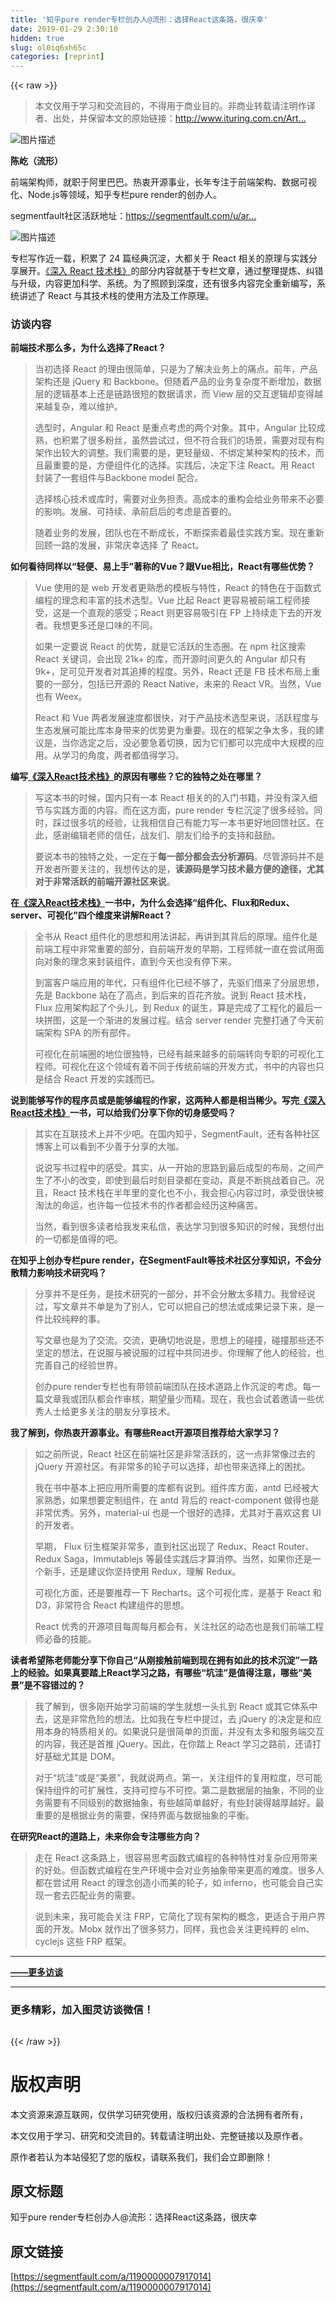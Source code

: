 ```yaml
---
title: '知乎pure render专栏创办人@流形：选择React这条路，很庆幸' 
date: 2019-01-29 2:30:10
hidden: true
slug: ol0iq6xh65c
categories: [reprint]
---
```


{{< raw >}}

                    
<blockquote><p>本文仅用于学习和交流目的，不得用于商业目的。非商业转载请注明作译者、出处，并保留本文的原始链接：<a href="http://www.ituring.com.cn/Article/273818" rel="nofollow noreferrer" target="_blank">http://www.ituring.com.cn/Art...</a></p></blockquote>
<p><span class="img-wrap"><img data-src="/img/bVHnKI?w=640&amp;h=75" src="https://static.alili.tech/img/bVHnKI?w=640&amp;h=75" alt="图片描述" title="图片描述" style="cursor: pointer; display: inline;"></span></p>
<p><strong>陈屹（流形）</strong>  </p>
<p>前端架构师，就职于阿里巴巴。热衷开源事业，长年专注于前端架构、数据可视化、Node.js等领域，知乎专栏pure render的创办人。</p>
<p>segmentfault社区活跃地址：<a href="https://segmentfault.com/u/arcthur">https://segmentfault.com/u/ar...</a></p>
<p><span class="img-wrap"><img data-src="/img/bVHnLO?w=338&amp;h=375" src="https://static.alili.tech/img/bVHnLO?w=338&amp;h=375" alt="图片描述" title="图片描述" style="cursor: pointer; display: inline;"></span></p>
<p>专栏写作近一载，积累了 24 篇经典沉淀，大都关于 React 相关的原理与实践分享展开。<a href="http://www.ituring.com.cn/book/1898" rel="nofollow noreferrer" target="_blank">《深入 React 技术栈》</a>的部分内容就基于专栏文章，通过整理提炼、纠错与升级，内容更加科学、系统。为了照顾到深度，还有很多内容完全重新编写，系统讲述了 React 与其技术栈的使用方法及工作原理。</p>
<h3 id="articleHeader0">访谈内容</h3>
<p><strong>前端技术那么多，为什么选择了React？</strong></p>
<blockquote>
<p>当初选择 React 的理由很简单，只是为了解决业务上的痛点。前年，产品架构还是 jQuery 和 Backbone。但随着产品的业务复杂度不断增加，数据层的逻辑基本上还是链路很短的数据请求，而 View 层的交互逻辑却变得越来越复杂，难以维护。</p>
<p>选型时，Angular 和 React 是重点考虑的两个对象。其中，Angular 比较成熟，也积累了很多粉丝，虽然尝试过，但不符合我们的场景，需要对现有构架作出较大的调整。我们需要的是，更轻量级、不绑定某种架构的技术，而且最重要的是，方便组件化的选择。实践后，决定下注 React。用 React 封装了一套组件与Backbone model 配合。</p>
<p>选择核心技术或库时，需要对业务担责。高成本的重构会给业务带来不必要的影响。发展、可持续、承前启后的考虑是首要的。</p>
<p>随着业务的发展，团队也在不断成长，不断探索着最佳实践方案。现在重新回顾一路的发展，非常庆幸选择 了 React。</p>
</blockquote>
<p><strong>如何看待同样以“轻便、易上手”著称的Vue？跟Vue相比，React有哪些优势？</strong></p>
<blockquote>
<p>Vue 使用的是 web 开发者更熟悉的模板与特性，React 的特色在于函数式编程的理念和丰富的技术选型。Vue 比起 React 更容易被前端工程师接受，这是一个直观的感受；React 则更容易吸引在 FP 上持续走下去的开发者。我想更多还是口味的不同。</p>
<p>如果一定要说 React 的优势，就是它活跃的生态圈。在 npm 社区搜索 React 关键词，会出现 21k+ 的库，而开源时间更久的 Angular 却只有 9k+，足可见开发者对其追捧的程度。另外，React 还是 FB 技术布局上重要的一部分，包括已开源的 React Native，未来的 React VR。当然，Vue 也有 Weex。</p>
<p>React 和 Vue 两者发展速度都很快，对于产品技术选型来说，活跃程度与生态发展可能比库本身带来的优势更为重要。现在的框架之争太多，我的建议是，当你选定之后，没必要急着切换，因为它们都可以完成中大规模的应用。从学习的角度，两者都值得学习。</p>
</blockquote>
<p><strong>编写<a href="http://www.ituring.com.cn/book/1898" rel="nofollow noreferrer" target="_blank">《深入React技术栈》</a>的原因有哪些？它的独特之处在哪里？</strong></p>
<blockquote>
<p>写这本书的时候，国内只有一本 React 相关的的入门书籍，并没有深入细节与实践方面的内容。而在这方面，pure render 专栏沉淀了很多经验。同时，踩过很多坑的经验，让我相信自己有能力写一本书更好地回馈社区。在此，感谢编辑老师的信任，战友们、朋友们给予的支持和鼓励。</p>
<p>要说本书的独特之处，一定在于<strong>每一部分都会去分析源码</strong>。尽管源码并不是开发者所要关注的，我想传达的是，<strong>读源码是学习技术最方便的途径，尤其对于非常活跃的前端开源社区来说</strong>。</p>
</blockquote>
<p><strong>在<a href="http://www.ituring.com.cn/book/1898" rel="nofollow noreferrer" target="_blank">《深入React技术栈》</a>一书中，为什么会选择“组件化、Flux和Redux、server、可视化”四个维度来讲解React？</strong></p>
<blockquote>
<p>全书从 React 组件化的思想和用法讲起，再讲到其背后的原理。组件化是前端工程中非常重要的部分，自前端开发的早期，工程师就一直在尝试用面向对象的理念来封装组件，直到今天也没有停下来。</p>
<p>到富客户端应用的年代，只有组件化已经不够了，先驱们借来了分层思想，先是 Backbone 站在了高点，到后来的百花齐放。说到 React 技术栈，Flux 应用架构起了个头儿，到 Redux 的诞生，算是完成了工程化的最后一块拼图，这是一个渐进的发展过程。结合 server render 完整打通了今天前端架构 SPA 的所有部件。</p>
<p>可视化在前端圈的地位很独特，已经有越来越多的前端转向专职的可视化工程师。可视化在这个领域有着不同于传统前端的开发方式，书中的内容也只是结合 React 开发的实践而已。</p>
</blockquote>
<p><strong>说到能够写作的程序员或是能够编程的作家，这两种人都是相当稀少。写完<a href="http://www.ituring.com.cn/book/1898" rel="nofollow noreferrer" target="_blank">《深入React技术栈》</a>一书，可以给我们分享下你的切身感受吗？</strong></p>
<blockquote>
<p>其实在互联技术上并不少吧。在国内知乎，SegmentFault，还有各种社区博客上可以看到不少善于分享的大咖。</p>
<p>说说写书过程中的感受。其实，从一开始的思路到最后成型的布局，之间产生了不小的改变，即使到最后时刻目录都在变动，真是不断挑战着自己。况且，React 技术栈在半年里的变化也不小，我会担心内容过时，承受很快被淘汰的命运，也许每一位技术书的作者都会经历这种痛苦。</p>
<p>当然，看到很多读者给我发来私信，表达学习到很多知识的时候，我想付出的一切都是值得的吧。</p>
</blockquote>
<p><strong>在知乎上创办专栏pure render，在SegmentFault等技术社区分享知识，不会分散精力影响技术研究吗？</strong></p>
<blockquote>
<p>分享并不是任务，是技术研究的一部分，并不会分散太多精力。我曾经说过，写文章并不单是为了别人，它可以把自己的想法或成果记录下来，是一件比较纯粹的事。</p>
<p>写文章也是为了交流。交流，更确切地说是，思想上的碰撞，碰撞那些还不坚定的想法，在说服与被说服的过程中共同进步。你理解了他人的经验，也完善自己的经验世界。</p>
<p>创办pure render专栏也有带领前端团队在技术道路上作沉淀的考虑。每一篇文章我或团队都会作审核，期望量少而精。现在，我也会试着邀请一些优秀人士给更多关注的朋友分享技术。</p>
</blockquote>
<p><strong>我了解到，你热衷开源事业。有哪些React开源项目推荐给大家学习？</strong></p>
<blockquote>
<p>如之前所说，React 社区在前端社区是非常活跃的，这一点非常像过去的 jQuery 开源社区。有非常多的轮子可以选择，却也带来选择上的困扰。</p>
<p>我在书中基本上把应用所需要的库都有说到。组件库方面，antd 已经被大家熟悉，如果想要定制组件，在 antd 背后的 react-component 做得也是非常优秀。另外，material-ui 也是一个很好的选择，尤其对于喜欢这套 UI 的开发者。</p>
<p>早期， Flux 衍生框架非常多，直到社区出现了 Redux、React Router、Redux Saga，Immutablejs 等最佳实践后才算消停。当然，如果你还是一个新手，还是建议你坚持使用 Redux，理解 Redux。</p>
<p>可视化方面，还是要推荐一下 Recharts。这个可视化库，是基于 React 和 D3，非常符合 React 构建组件的思想。</p>
<p>React 优秀的开源项目每周每月都会有，关注社区的动态也是我们前端工程师必备的技能。</p>
</blockquote>
<p><strong>读者希望陈老师能分享下你自己“从刚接触前端到现在拥有如此的技术沉淀”一路上的经验。如果真要踏上React学习之路，有哪些“坑洼”是值得注意，哪些“美景”是不容错过的？</strong></p>
<blockquote>
<p>我了解到，很多刚开始学习前端的学生就想一头扎到 React 或其它体系中去，这是非常危险的想法。比如我在专栏中提过，去 jQuery 的决定是和应用本身的特质相关的。如果说只是很简单的页面，并没有太多和服务端交互的内容，我还是首推 jQuery。因此，在你踏上 React 学习之路前，还请打好基础尤其是 DOM。</p>
<p>对于“坑洼”或是“美景”，我就说两点。第一，关注组件的复用粒度，尽可能保持组件的可扩展性，支持可控与不可控。第二是数据层的抽象，不同的业务需要有不同级别的数据抽象，有些越简单越好，有些封装得越厚越好。最重要的是根据业务的需要，保持界面与数据抽象的平衡。</p>
</blockquote>
<p><strong>在研究React的道路上，未来你会专注哪些方向？</strong></p>
<blockquote>
<p>走在 React 这条路上，很容易思考函数式编程的各种特性对复杂应用带来的好处。但函数式编程在生产环境中会对业务抽象带来更高的难度。很多人都在尝试用 React 的理念创造小而美的轮子，如 inferno，也可能会自己实现一套去匹配业务的需要。</p>
<p>说到未来，我可能会关注 FRP，它简化了现有架构的概念，更适合于用户界面的开发。Mobx 就作出了很多努力，同样，我也会关注更纯粹的 elm、cyclejs 这些 FRP 框架。</p>
</blockquote>
<hr>
<p><a href="http://www.ituring.com.cn/minibook/12" rel="nofollow noreferrer" target="_blank"><strong>——更多访谈</strong></a></p>
<hr>
<h3 id="articleHeader1">更多精彩，加入图灵访谈微信！</h3>
<p><span class="img-wrap"><img data-src="/img/remote/1460000006762906" src="https://static.alili.tech/img/remote/1460000006762906" alt="" title="" style="cursor: pointer;"></span></p>

                
{{< /raw >}}

# 版权声明
本文资源来源互联网，仅供学习研究使用，版权归该资源的合法拥有者所有，

本文仅用于学习、研究和交流目的。转载请注明出处、完整链接以及原作者。

原作者若认为本站侵犯了您的版权，请联系我们，我们会立即删除！

## 原文标题
知乎pure render专栏创办人@流形：选择React这条路，很庆幸

## 原文链接
[https://segmentfault.com/a/1190000007917014](https://segmentfault.com/a/1190000007917014)

